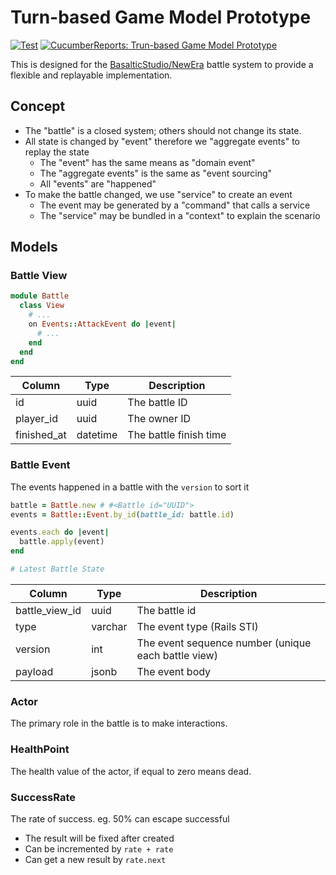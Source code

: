 Turn-based Game Model Prototype
===

[![Test](https://github.com/elct9620/turn-based-game-model-prototype/actions/workflows/test.yml/badge.svg)](https://github.com/elct9620/turn-based-game-model-prototype/actions/workflows/test.yml)
[![CucumberReports: Trun-based Game Model Prototype](https://messages.cucumber.io/api/report-collections/027a493e-c5f2-4ba7-b35b-de5fd9383648/badge)](https://reports.cucumber.io/report-collections/027a493e-c5f2-4ba7-b35b-de5fd9383648)

This is designed for the [BasalticStudio/NewEra](https://github.com/BasalticStudio/new-era) battle system to provide a flexible and replayable implementation.

## Concept

* The "battle" is a closed system; others should not change its state.
* All state is changed by "event" therefore we "aggregate events" to replay the state
  * The "event" has the same means as "domain event"
  * The "aggregate events" is the same as "event sourcing"
  * All "events" are "happened"
* To make the battle changed, we use "service" to create an event
  * The event may be generated by a "command" that calls a service
  * The "service" may be bundled in a "context" to explain the scenario

## Models

### Battle View

```ruby
module Battle
  class View
    # ...
    on Events::AttackEvent do |event|
      # ...
    end
  end
end
```

| Column      | Type     | Description            |
|-------------|----------|------------------------|
| id          | uuid     | The battle ID          |
| player_id   | uuid     | The owner ID           |
| finished_at | datetime | The battle finish time |

### Battle Event

The events happened in a battle with the `version` to sort it

```ruby
battle = Battle.new # #<Battle id="UUID">
events = Battle::Event.by_id(battle_id: battle.id)

events.each do |event|
  battle.apply(event)
end

# Latest Battle State
```

| Column         | Type    | Description                                         |
|----------------|---------|-----------------------------------------------------|
| battle_view_id | uuid    | The battle id                                       |
| type           | varchar | The event type (Rails STI)                          |
| version        | int     | The event sequence number (unique each battle view) |
| payload        | jsonb   | The event body                                      |

### Actor

The primary role in the battle is to make interactions.

### HealthPoint

The health value of the actor, if equal to zero means dead.

### SuccessRate

The rate of success. eg. 50% can escape successful

* The result will be fixed after created
* Can be incremented by `rate + rate`
* Can get a new result by `rate.next`
